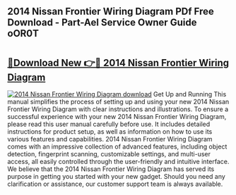 ## 2014 Nissan Frontier Wiring Diagram PDf Free Download - Part-Ael Service Owner Guide oOR0T

# <h2><a href="http://dfskbq.blite.top/?on=2014+Nissan+Frontier+Wiring+Diagram">🔗Download New 👉🔴 2014 Nissan Frontier Wiring Diagram</a></h2>

[![2014 Nissan Frontier Wiring Diagram download](https://i.imgur.com/lujVjoI.png)](http://dfskbq.blite.top/?on=2014+Nissan+Frontier+Wiring+Diagram)
Get Up and Running This manual simplifies the process of setting up and using your new 2014 Nissan Frontier Wiring Diagram with clear instructions and illustrations. To ensure a successful experience with your new 2014 Nissan Frontier Wiring Diagram, please read this user manual carefully before use. It includes detailed instructions for product setup, as well as information on how to use its various features and capabilities. 2014 Nissan Frontier Wiring Diagram comes with an impressive collection of advanced features, including object detection, fingerprint scanning, customizable settings, and multi-user access, all easily controlled through the user-friendly and intuitive interface. We believe that the 2014 Nissan Frontier Wiring Diagram has served its purpose in getting you started with your new gadget. Should you need any clarification or assistance, our customer support team is always available.
